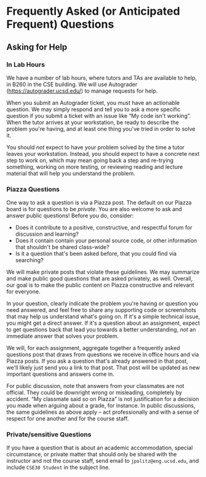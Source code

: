 # Frequently Asked (or Anticipated Frequent) Questions

## Asking for Help

### In Lab Hours

We have a number of lab hours, where tutors and TAs are available to help, in B260 in the CSE building. We will use Autograder (https://autograder.ucsd.edu/) to manage requests for help.

When you submit an Autograder ticket, you must have an actionable question. We may simply respond and tell you to ask a more specific question if you submit a ticket with an issue like “My code isn't working”. When the tutor arrives at your workstation, be ready to describe the problem you're having, and at least one thing you've tried in order to solve it.

You should _not_ expect to have your problem solved by the time a tutor leaves your workstation. Instead, you should expect to have a concrete next step to work on, which may mean going back a step and re-trying something, working on more testing, or reviewing reading and lecture material that will help you understand the problem.

### Piazza Questions

One way to ask a question is via a Piazza post. The default on our Piazza board is for questions to be _private_. You are also welcome to ask and answer public questions! Before you do, consider:

- Does it contribute to a positive, constructive, and respectful forum for discussion and learning?
- Does it contain contain your personal source code, or other information that shouldn't be shared class-wide?
- Is it a question that's been asked before, that you could find via searching?

We will make private posts that violate these guidelines. We may summarize and make public good questions that are asked privately, as well. Overall, our goal is to make the public content on Piazza constructive and relevant for everyone.

In your question, clearly indicate the problem you're having or question you need answered, and feel free to share any supporting code or screenshots that may help us understand what's going on. If it's a simple technical issue, you might get a direct answer. If it's a question about an assignment, expect to get questions back that lead you towards a better understanding, _not_ an immediate answer that solves your problem.

We will, for each assignment, aggregate together a frequently asked questions post that draws from questions we receive in office hours and via Piazza posts. If you ask a question that's already answered in that post, we'll likely just send you a link to that post. That post will be updated as new important questions and answers come in.

For public discussion, note that answers from your classmates are not official. They could be downright wrong or misleading, completely by accident. “My classmate said so on Piazza” is not justification for a decision you made when arguing about a grade, for instance. In public discussions, the same guidelines as above apply – act professionally and with a sense of respect for one another and for the course staff.

### Private/sensitive Questions

If you have a question that is about an academic accommodation, special circumstance, or private matter that should only be shared with the instructor and not the course staff, send email to `jpolitz@eng.ucsd.edu`, and include `CSE30 Student` in the subject line.

